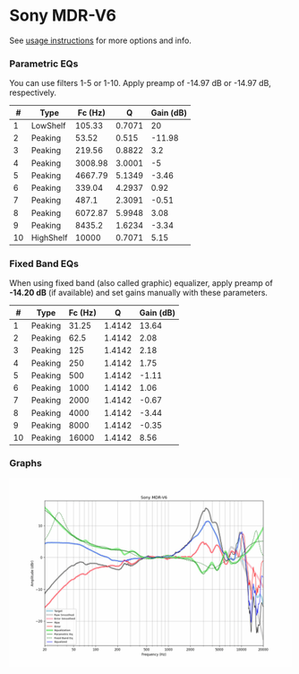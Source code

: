 # Sony MDR-V6
See [usage instructions](https://github.com/jaakkopasanen/AutoEq#usage) for more options and info.

### Parametric EQs
You can use filters 1-5 or 1-10. Apply preamp of -14.97 dB or -14.97 dB, respectively.

|   # | Type      |   Fc (Hz) |      Q |   Gain (dB) |
|-----|-----------|-----------|--------|-------------|
|   1 | LowShelf  |    105.33 | 0.7071 |       20    |
|   2 | Peaking   |     53.52 | 0.515  |      -11.98 |
|   3 | Peaking   |    219.56 | 0.8822 |        3.2  |
|   4 | Peaking   |   3008.98 | 3.0001 |       -5    |
|   5 | Peaking   |   4667.79 | 5.1349 |       -3.46 |
|   6 | Peaking   |    339.04 | 4.2937 |        0.92 |
|   7 | Peaking   |    487.1  | 2.3091 |       -0.51 |
|   8 | Peaking   |   6072.87 | 5.9948 |        3.08 |
|   9 | Peaking   |   8435.2  | 1.6234 |       -3.34 |
|  10 | HighShelf |  10000    | 0.7071 |        5.15 |

### Fixed Band EQs
When using fixed band (also called graphic) equalizer, apply preamp of **-14.20 dB** (if available) and set gains manually with these parameters.

|   # | Type    |   Fc (Hz) |      Q |   Gain (dB) |
|-----|---------|-----------|--------|-------------|
|   1 | Peaking |     31.25 | 1.4142 |       13.64 |
|   2 | Peaking |     62.5  | 1.4142 |        2.08 |
|   3 | Peaking |    125    | 1.4142 |        2.18 |
|   4 | Peaking |    250    | 1.4142 |        1.75 |
|   5 | Peaking |    500    | 1.4142 |       -1.11 |
|   6 | Peaking |   1000    | 1.4142 |        1.06 |
|   7 | Peaking |   2000    | 1.4142 |       -0.67 |
|   8 | Peaking |   4000    | 1.4142 |       -3.44 |
|   9 | Peaking |   8000    | 1.4142 |       -0.35 |
|  10 | Peaking |  16000    | 1.4142 |        8.56 |

### Graphs
![](./Sony%20MDR-V6.png)
